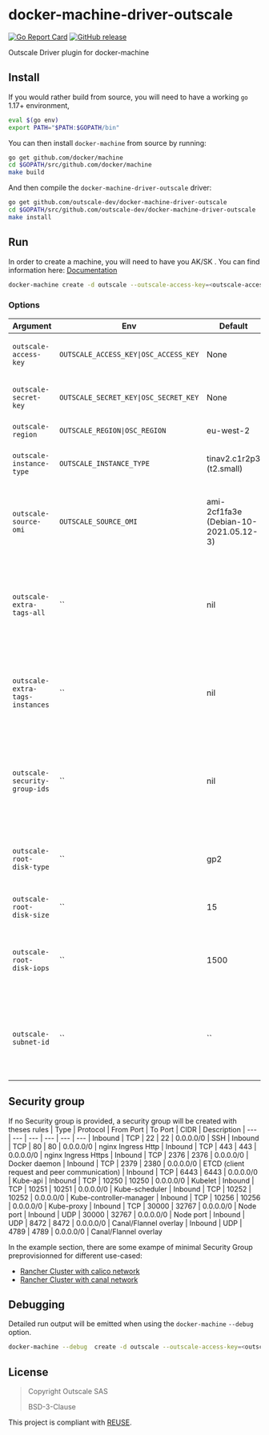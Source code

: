 # docker-machine-driver-outscale

[![Go Report Card](https://goreportcard.com/badge/github.com/outscale-dev/docker-machine-driver-outscale)](https://goreportcard.com/report/github.com/outscale-dev/docker-machine-driver-outscale)
[![GitHub release](https://img.shields.io/github/release/outscale-dev/docker-machine-driver-outscale.svg)](https://github.com/outscale-dev/docker-machine-driver-outscale/releases/)

Outscale Driver plugin for docker-machine

## Install
If you would rather build from source, you will need to have a working `go` 1.17+ environment,

```bash
eval $(go env)
export PATH="$PATH:$GOPATH/bin"
```

You can then install `docker-machine` from source by running:

```bash
go get github.com/docker/machine
cd $GOPATH/src/github.com/docker/machine
make build
```

And then compile the `docker-machine-driver-outscale` driver:

```bash
go get github.com/outscale-dev/docker-machine-driver-outscale
cd $GOPATH/src/github.com/outscale-dev/docker-machine-driver-outscale
make install
```

## Run
In order to create a machine, you will need to have you AK/SK . You can find information here: [Documentation](https://docs.outscale.com/en/userguide/Getting-Information-About-Your-Access-Keys.html)

```bash
docker-machine create -d outscale --outscale-access-key=<outscale-access-key>  --outscale-secret-key=<outscale-secret-key> --outscale-region=<outscale-region> outscale
```

### Options
| Argument | Env | Default | Description
| --- | --- | --- | ---
| `outscale-access-key` | `OUTSCALE_ACCESS_KEY\|OSC_ACCESS_KEY` | None | **required** Outscale Access Key (see [here](https://docs.outscale.com/en/userguide/Getting-Information-About-Your-Access-Keys.html))
| `outscale-secret-key` | `OUTSCALE_SECRET_KEY\|OSC_SECRET_KEY` | None | **required** Outscale Secret Key (see [here](https://docs.outscale.com/en/userguide/Getting-Information-About-Your-Access-Keys.html))
| `outscale-region` | `OUTSCALE_REGION\|OSC_REGION` | eu-west-2 | Outscale Region
| `outscale-instance-type` | `OUTSCALE_INSTANCE_TYPE` | tinav2.c1r2p3 (t2.small) | Outscale VM Instance Type (see [here](https://docs.outscale.com/en/userguide/Instance-Types.html))
| `outscale-source-omi`    | `OUTSCALE_SOURCE_OMI`    | ami-2cf1fa3e (Debian-10-2021.05.12-3) | Outscale Machine Image to use as bootstrap for the VM (see [here](https://docs.outscale.com/en/userguide/Official-OMIs-Reference.html#_supported_official_images)) |
| `outscale-extra-tags-all` | `` | nil| Extra tags for all created resources. Format "key=value". Can be set multiple times
| `outscale-extra-tags-instances` | `` | nil | Extra tags only for instances. Format "key=value". Can be set multiple times
| `outscale-security-group-ids` | `` | nil | Ids of user defined Security Groups to add to the machine. Can be set multiple times
| `outscale-root-disk-type` | `` | gp2 | Type of volume for the root disk ('standard', 'io1' or 'gp2')
| `outscale-root-disk-size` | `` | 15 | Size of the root disk in GB (> 0)
| `outscale-root-disk-iops` | `` | 1500 | Iops for the io1 root disk type (ignore if it is not io1). Value between 1 and 13000.
| `outscale-subnet-id` | `` | `` | Id of the Net use to create all resources when a private network is requested.


## Security group
If no Security group is provided, a security group will be created with theses rules
| Type | Protocol | From Port | To Port | CIDR | Description
| --- | --- | --- | --- | --- | ---
| Inbound | TCP | 22 | 22 | 0.0.0.0/0 | SSH
| Inbound | TCP | 80 | 80 | 0.0.0.0/0 | nginx Ingress Http
| Inbound | TCP | 443 | 443 | 0.0.0.0/0 | nginx Ingress Https
| Inbound | TCP | 2376 | 2376 | 0.0.0.0/0 | Docker daemon
| Inbound | TCP | 2379 | 2380 | 0.0.0.0/0 | ETCD (client request and peer communication)
| Inbound | TCP | 6443 | 6443 | 0.0.0.0/0 | Kube-api 
| Inbound | TCP | 10250 | 10250 | 0.0.0.0/0 | Kubelet
| Inbound | TCP | 10251 | 10251 | 0.0.0.0/0 | Kube-scheduler
| Inbound | TCP | 10252 | 10252 | 0.0.0.0/0 | Kube-controller-manager
| Inbound | TCP | 10256 | 10256 | 0.0.0.0/0 | Kube-proxy
| Inbound | TCP | 30000 | 32767 | 0.0.0.0/0 | Node port
| Inbound | UDP | 30000 | 32767 | 0.0.0.0/0 | Node port
| Inbound | UDP | 8472 | 8472 | 0.0.0.0/0 | Canal/Flannel overlay
| Inbound | UDP | 4789 | 4789 | 0.0.0.0/0 | Canal/Flannel overlay

In the example section, there are some exampe of minimal Security Group preprovisionned for different use-cased:
- [Rancher Cluster with calico network](example/calico/README.md)
- [Rancher Cluster with canal network](example/canal/README.md)

## Debugging
Detailed run output will be emitted when using  the `docker-machine` `--debug` option.

```bash
docker-machine --debug  create -d outscale --outscale-access-key=<outscale-access-key>  --outscale-secret-key=<outscale-secret-key> --outscale-region=<outscale-region> outscale
```

## License

> Copyright Outscale SAS
>
> BSD-3-Clause

This project is compliant with [REUSE](https://reuse.software/).